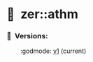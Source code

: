 # :full_moon_with_face:  zer::athm

### :scroll:  Versions:
        :godmode: [v1](https://github.com/ZERDICORP/athm-lib/tree/v1) (current)</br>
